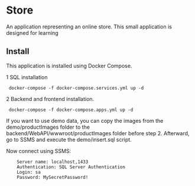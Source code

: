 # Store

An application representing an online store. This small application is designed for learning

## Install
This application is installed using Docker Compose.

1 SQL installation
```
 docker-compose -f docker-compose.services.yml up -d
```
2 Backend and frontend installation.
```
 docker-compose -f docker-compose.apps.yml up -d
```
If you want to use demo data, you can copy the images from the demo/productImages folder to the backend/WebAPI/wwwroot/productImages folder before step 2. Afterward, go to SSMS and execute the demo/insert.sql script.

Now connect using SSMS:
```    
    Server name: localhost,1433
    Authentication: SQL Server Authentication
    Login: sa
    Password: MySecretPassword!
```